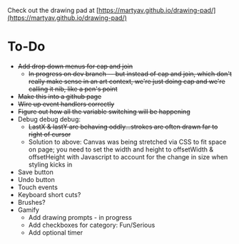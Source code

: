Check out the drawing pad at [https://martyav.github.io/drawing-pad/](https://martyav.github.io/drawing-pad/)

# To-Do

* ~~Add drop down menus for cap and join~~
    * ~~In progress on dev branch -- but instead of cap and join, which don't really make sense in an art context, we're just doing cap and we're calling it nib, like a pen's point~~
* ~~Make this into a github page~~
* ~~Wire up event handlers correctly~~
* ~~Figure out how all the variable switching will be happening~~
* Debug debug debug:
    * ~~LastX & lastY are behaving oddly...strokes are often drawn far to right of cursor~~
    * Solution to above: Canvas was being stretched via CSS to fit space on page; you need to set the width and height to offsetWidth & offsetHeight with Javascript to account for the change in size when styling kicks in
 * Save button
 * Undo button
 * Touch events
 * Keyboard short cuts?
 * Brushes?
 * Gamify
     * Add drawing prompts - in progress
     * Add checkboxes for category: Fun/Serious
     * Add optional timer
